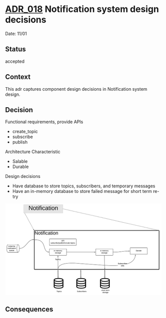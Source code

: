 # [ADR_018](../../../README.md) Notification system design decisions

Date: 11/01

## Status

accepted 

## Context

This adr captures component design decisions in Notification system design.

## Decision

Functional requirements, provide APIs
+ create_topic
+ subscribe
+ publish

Architecture Characteristic
+ Salable
+ Durable

Design decisions
+ Have database to store topics, subscribers, and temporary messages
+ Have an in-memory database to store failed message for short term re-try

![notification_domain](../images/notification_domain.svg)

## Consequences
